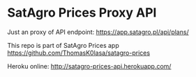 # SatAgro Prices Proxy API

Just an proxy of API endpoint: https://app.satagro.pl/api/plans/

This repo is part of SatAgro Prices app https://github.com/ThomasK0lasa/satagro-prices

Heroku online: http://satagro-prices-api.herokuapp.com/